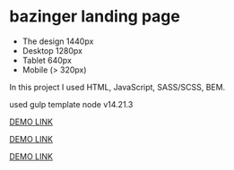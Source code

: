 # bazinger landing page

- The design 1440px
- Desktop 1280px
- Tablet 640px
- Mobile (> 320px)


In this project I used HTML, JavaScript, SASS/SCSS, BEM.

used gulp template
node v14.21.3

[DEMO LINK](https://http://yuriihlushenko.ho.ua/)

[DEMO LINK](https://bazinger.ivbake.zt.ua)

[DEMO LINK](https://yuriihlushenko.github.io/bazinger/)

